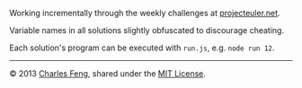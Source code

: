 Working incrementally through the weekly challenges at [projecteuler.net](http://projecteuler.net/problems).

Variable names in all solutions slightly obfuscated to discourage cheating.

Each solution's program can be executed with `run.js`, e.g. `node run 12`.

---

© 2013 [Charles Feng](https://github.com/charlesfeng), shared under the [MIT License](http://www.opensource.org/licenses/mit).